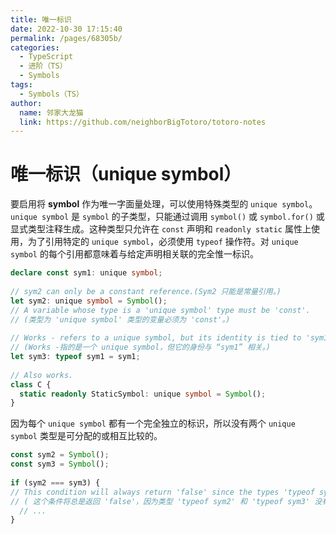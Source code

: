 ```yaml
---
title: 唯一标识
date: 2022-10-30 17:15:40
permalink: /pages/68305b/
categories:
  - TypeScript
  - 进阶（TS）
  - Symbols
tags:
  - Symbols（TS）
author: 
  name: 邻家大龙猫
  link: https://github.com/neighborBigTotoro/totoro-notes
---
```




# 唯一标识（unique symbol）


要启用将 **symbol** 作为唯一字面量处理，可以使用特殊类型的 `unique symbol`。`unique symbol` 是 `symbol` 的子类型，只能通过调用 `symbol()` 或 `symbol.for()` 或显式类型注释生成。这种类型只允许在 `const` 声明和 `readonly static` 属性上使用，为了引用特定的 `unique symbol`，必须使用 `typeof` 操作符。对 `unique symbol` 的每个引用都意味着与给定声明相关联的完全惟一标识。

``` ts
declare const sym1: unique symbol;
 
// sym2 can only be a constant reference.(Sym2 只能是常量引用。)
let sym2: unique symbol = Symbol();
// A variable whose type is a 'unique symbol' type must be 'const'.
// (类型为 'unique symbol' 类型的变量必须为 'const'。)
 
// Works - refers to a unique symbol, but its identity is tied to 'sym1'.
// (Works -指的是一个 unique symbol，但它的身份与 “sym1” 相关。)
let sym3: typeof sym1 = sym1;
 
// Also works.
class C {
  static readonly StaticSymbol: unique symbol = Symbol();
}
```

因为每个 `unique symbol` 都有一个完全独立的标识，所以没有两个 `unique symbol` 类型是可分配的或相互比较的。
``` ts
const sym2 = Symbol();
const sym3 = Symbol();
 
if (sym2 === sym3) {
// This condition will always return 'false' since the types 'typeof sym2' and 'typeof sym3' have no overlap.
// ( 这个条件将总是返回 'false'，因为类型 'typeof sym2' 和 'typeof sym3' 没有重叠。 )
  // ...
}
```